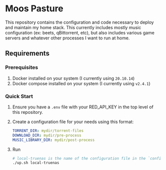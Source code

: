 # Moos Pasture

This repository contains the configuration and code necessary to deploy and maintain my home stack. This currently includes mostly music configuration (ex: beets, qBittorrent, etc), but also includes various game servers and whatever other processes I want to run at home.

## Requirements

### Prerequisites

1. Docker installed on your system (I currently using `20.10.14`)
2. Docker compose installed on your system (I currently using `v2.4.1`)

### Quick Start

1. Ensure you have a `.env` file with your RED_API_KEY in the top level of this repository.
2. Create a configuration file for your needs using this format:

    ```yaml
    TORRENT_DIR: mydir/torrent-files
    DOWNLOAD_DIR: mydir/pre-process
    MUSIC_LIBRARY_DIR: mydir/post-process
    ```

3. Run

    ```bash
    # local-truenas is the name of the configuration file in the `config` directory
    ./up.sh local-truenas
    ```
